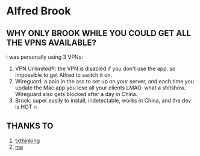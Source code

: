 # Alfred Brook

## WHY ONLY BROOK WHILE YOU COULD GET ALL THE VPNS AVAILABLE?

i was personally using 3 VPNs:
1. VPN Unlimited®: the VPN is disabled if you don't use the app. so impossible to get Alfred to switch it on.
2. Wireguard: a pain in the ass to set up on your server, and each time you update the Mac app you lose all your clients LMAO. what a shitshow. Wireguard also gets blocked after a day in China.
3. Brook: super easily to install, indetectable, works in China, and the dev is HOT 🔥️.

## THANKS TO

1. [txthinking](https://github.com/txthinking)
2. [me](https://github.com/godbout)
